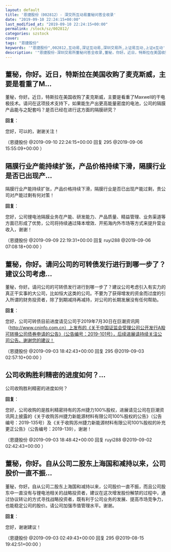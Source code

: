 ```yaml
---
layout: default
title: '恩捷股份（002812）- 深交所互动易董秘问答全收录'
date: "2019-09-10 22:24:15+00:00"
last_modified_at: "2019-09-10 22:24:15+00:00"
permalink: /stock/sz/002812/
categories: szstock
cover: 
tags: "恩捷股份"
keywords: '"恩捷股份",002812,互动易,深证互动易,深圳交易所,上证易互动,上证e互动'
description: '"恩捷股份-深圳交易所董秘问答全收录,董秘，你好。近日，特斯拉在美国收购了麦克斯威，主要是看重了Maxwell的干电极技术。请问在这项技术支持下，如果能生产出更高能量密度的电池，公司的隔膜产品能与之配套吗？是否已经在进行这方面的隔膜研究？"'
---
```


## 董秘，你好。近日，特斯拉在美国收购了麦克斯威，主要是看重了M...

董秘，你好。近日，特斯拉在美国收购了麦克斯威，主要是看重了Maxwell的干电极技术。请问在这项技术支持下，如果能生产出更高能量密度的电池，公司的隔膜产品能与之配套吗？是否已经在进行这方面的隔膜研究？

**回复**：

您好，可以的，谢谢关注！ 

（恩捷股份  @2019-09-10 22:24:15+00:00 回复 295  @2019-09-06 15:55:09+00:00 ）

## 隔膜行业产能持续扩张，产品价格持续下滑，隔膜行业是否已出现产...

隔膜行业产能持续扩张，产品价格持续下滑，隔膜行业是否已出现产能过剩，贵公司对产能过剩有何对策！

**回复**：

您好，公司锂电池隔膜业务在产能、研发能力、产品质量、精益管理、业务渠道等方面已形成了优势，公司将持续通过降本增效、开拓海内外市场等方式来提升营业收入，谢谢！ 

（恩捷股份  @2019-09-09 22:19:31+00:00 回复 ruyi288  @2019-09-06 07:08:18+00:00 ）

## 董秘，你好。请问公司的可转债发行进行到哪一步了？建议公司考虑...

董秘，你好。请问公司的可转债发行进行到哪一步了？建议公司考虑引入有实力的真正干实事的大公司，比如恒大这类的公司。不要为了获得增发的资金而过度的引入所谓的财务投资者，除了到期减持再减持，对公司的长期发展没有任何帮助。

**回复**：

您好，公司可转债目前进度请见公司于2019年7月30日在巨潮资讯网（http://www.cninfo.com.cn）上发布的《关于中国证监会受理公司公开发行A股可转换公司债券申请的公告》（公告编号：2019-101号），后续进展请持续关注公司公告。谢谢您的建议！ 

（恩捷股份  @2019-09-03 18:42:43+00:00 回复 295  @2019-09-03 02:57:10+00:00 ）

## 公司收购胜利精密的进度如何？...

公司收购胜利精密的进度如何？

**回复**：

您好，公司收购的是胜利精密持有的苏州捷力100%股权，进展请见公司在巨潮资讯网上披露的《关于收购苏州捷力新能源材料有限公司100%股权的公告》（公告编号：2019-135号）及《关于收购苏州捷力新能源材料有限公司100%股权的补充更正公告》（公告编号：2019-139），谢谢！ 

（恩捷股份  @2019-09-03 18:48:42+00:00 回复 ruyi288  @2019-09-02 02:42:43+00:00 ）

## 董秘，你好。自从公司二股东上海国和减持以来，公司股价一直不振...

董秘，你好。自从公司二股东上海国和减持以来，公司股价一直不振，而且公司股东中一直没有与锂电池相关的战略投资者，建议在这次增发股份解禁的过程中，通过协议转让的方式寻找战略投资者，既有利于公司业务的发展、提高市场竞争力，也能稳定公司的股价。请公司加强市值管理水平。谢谢。

**回复**：

您好，谢谢建议！ 

（恩捷股份  @2019-09-03 02:49:43+00:00 回复 295  @2019-08-15 19:42:51+00:00 ）

